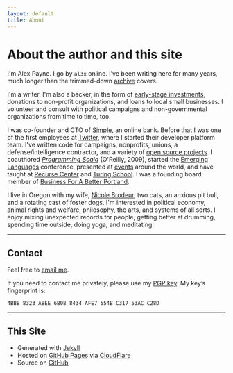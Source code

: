 ```yaml
---
layout: default
title: About
---
```


# About the author and this site

I'm Alex Payne. I go by `al3x` online. I've been writing here for many years, much longer than the trimmed-down [archive](https://al3x.net/archive.html) covers.

I'm a writer. I'm also a backer, in the form of [early-stage investments](https://angel.co/al3xpayne), donations to non-profit organizations, and loans to local small businesses. I volunteer and consult with political campaigns and non-governmental organizations from time to time, too.

I was co-founder and CTO of [Simple](https://www.simple.com/), an online bank. Before that I was one of the first employees at [Twitter](https://twitter.com/al3x), where I started their developer platform team. I've written code for campaigns, nonprofits, unions, a defense/intelligence contractor, and a variety of [open source projects](https://github.com/al3x). I coauthored _[Programming Scala](http://shop.oreilly.com/product/0636920033073.do)_ (O'Reilly, 2009), started the [Emerging Languages](https://al3x.net/2014/09/16/thoughts-on-five-years-of-emerging-languages.html) conference, presented at [events](/events.html) around the world, and have taught at [Recurse Center](https://www.recurse.com/) and [Turing School](http://turing.io/). I was a founding board member of [Business For A Better Portland](https://www.bbpdx.org/).

I live in Oregon with my wife, [Nicole Brodeur](http://nicoleabrodeur.com), two cats, an anxious pit bull, and a rotating cast of foster dogs. I'm interested in political economy, animal rights and welfare, philosophy, the arts, and systems of all sorts. I enjoy mixing unexpected records for people, getting better at drumming, spending time outside, doing yoga, and meditating.

- - -

## Contact

Feel free to [email me](mailto:al3x@al3x.net).

If you need to contact me privately, please use my [PGP key](/al3x.asc). My key’s fingerprint is:

    4BBB 8323 A8EE 6B08 8434 AFE7 554B C317 53AC C28D

- - -

## This Site

* Generated with [Jekyll](http://jekyllrb.com/)
* Hosted on [GitHub Pages](https://pages.github.com/) via [CloudFlare](https://www.cloudflare.com/)
* Source on [GitHub](https://github.com/al3x/al3x.net)

